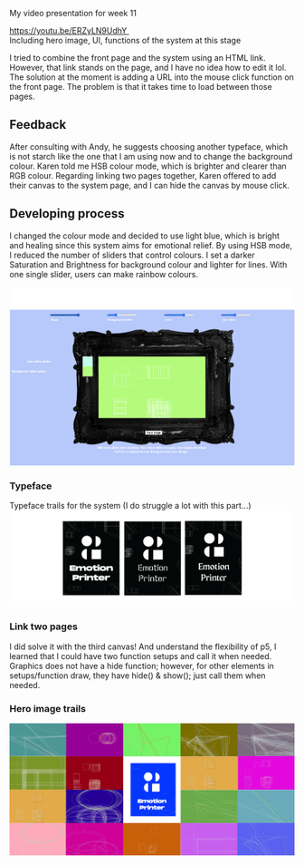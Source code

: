My video presentation for week 11

https://youtu.be/ERZyLN9UdhY 
</br>
Including hero image, UI, functions of the system at this stage

I tried to combine the front page and the system using an HTML link. However, that link stands on the page, and I have no idea how to edit it lol.
The solution at the moment is adding a URL into the mouse click function on the front page. The problem is that it takes time to load between those pages. 

## Feedback 

After consulting with Andy, he suggests choosing another typeface, which is not starch like the one that I am using now and to change the background colour. Karen told me HSB colour mode, which is brighter and clearer than RGB colour. Regarding linking two pages together, Karen offered to add their canvas to the system page, and I can hide the canvas by mouse click.

## Developing process

I changed the colour mode and decided to use light blue, which is bright and healing since this system aims for emotional relief. By using HSB mode, I reduced the number of sliders that control colours. I set a darker Saturation and Brightness for background colour and lighter for lines. With one single slider, users can make rainbow colours.

![](https://github.com/ShuchenWuu/Slave-to-algorithm/blob/master/week%2011/system.png)

### Typeface 
Typeface trails for the system
(I do struggle a lot with this part…)
![](https://github.com/ShuchenWuu/Slave-to-algorithm/blob/master/week%2011/type.png)


### Link two pages
I did solve it with the third canvas! And understand the flexibility of p5, I learned that I could have two function setups and call it when needed. Graphics does not have a hide function; however, for other elements in setups/function draw, they have hide() & show(); just call them when needed.



### Hero image trails
![](https://github.com/ShuchenWuu/Slave-to-algorithm/blob/master/week%2011/Screen%20Shot%202020-10-22%20at%2022.08.17.png)

